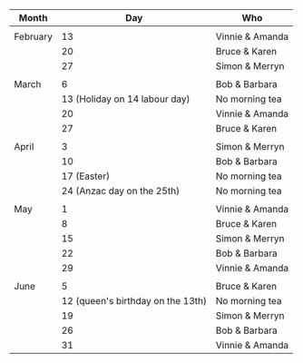 | Month    | Day                               | Who             |
|----------|-----------------------------------|-----------------|
|          |                                   |                 |
| February | 13                                | Vinnie & Amanda |
|          | 20                                | Bruce & Karen   |
|          | 27                                | Simon & Merryn  |
|          |                                   |                 |
| March    | 6                                 | Bob & Barbara   |
|          | 13 (Holiday on 14 labour day)     | No morning tea  |
|          | 20                                | Vinnie & Amanda |
|          | 27                                | Bruce & Karen   |
|          |                                   |                 |
| April    | 3                                 | Simon & Merryn  |
|          | 10                                | Bob & Barbara   |
|          | 17 (Easter)                       | No morning tea  |
|          | 24 (Anzac day on the 25th)        | No morning tea  |
|          |                                   |                 |
| May      | 1                                 | Vinnie & Amanda |
|          | 8                                 | Bruce & Karen   |
|          | 15                                | Simon & Merryn  |
|          | 22                                | Bob & Barbara   |
|          | 29                                | Vinnie & Amanda |
|          |                                   |                 |
| June     | 5                                 | Bruce & Karen   |
|          | 12 (queen's birthday on the 13th) | No morning tea  |
|          | 19                                | Simon & Merryn  |
|          | 26                                | Bob & Barbara   |
|          | 31                                | Vinnie & Amanda |
